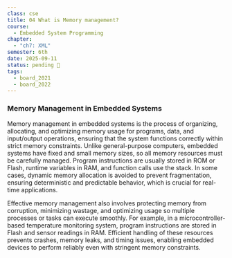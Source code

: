```yaml
---
class: cse
title: 04 What is Memory management?
course:
  - Embedded System Programming
chapter:
  - "ch7: XML"
semester: 6th
date: 2025-09-11
status: pending 🛑
tags:
  - board_2021
  - board_2022
---
```

### Memory Management in Embedded Systems

Memory management in embedded systems is the process of organizing, allocating, and optimizing memory usage for programs, data, and input/output operations, ensuring that the system functions correctly within strict memory constraints. Unlike general-purpose computers, embedded systems have fixed and small memory sizes, so all memory resources must be carefully managed. Program instructions are usually stored in ROM or Flash, runtime variables in RAM, and function calls use the stack. In some cases, dynamic memory allocation is avoided to prevent fragmentation, ensuring deterministic and predictable behavior, which is crucial for real-time applications.

Effective memory management also involves protecting memory from corruption, minimizing wastage, and optimizing usage so multiple processes or tasks can execute smoothly. For example, in a microcontroller-based temperature monitoring system, program instructions are stored in Flash and sensor readings in RAM. Efficient handling of these resources prevents crashes, memory leaks, and timing issues, enabling embedded devices to perform reliably even with stringent memory constraints.

